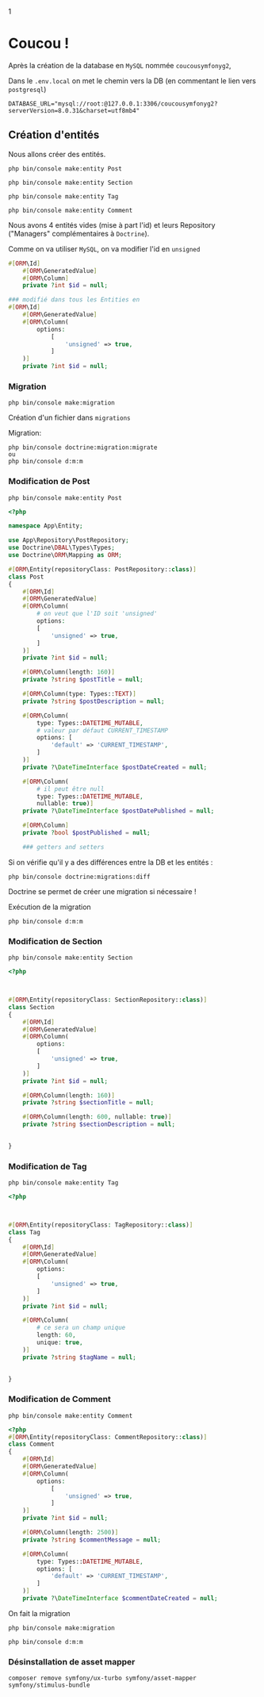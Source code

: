 1
# Coucou !

Après la création de la database en `MySQL` nommée `coucousymfonyg2`,

Dans le `.env.local` on met le chemin vers la DB (en commentant le lien vers `postgresql`)

```env
DATABASE_URL="mysql://root:@127.0.0.1:3306/coucousymfonyg2?serverVersion=8.0.31&charset=utf8mb4"
```

## Création d'entités

Nous allons créer des entités.

    php bin/console make:entity Post

    php bin/console make:entity Section

    php bin/console make:entity Tag

    php bin/console make:entity Comment

Nous avons 4 entités vides (mise à part l'id) et leurs Repository ("Managers" complémentaires à `Doctrine`).

Comme on va utiliser `MySQL`, on va modifier l'id en `unsigned`

```php
#[ORM\Id]
    #[ORM\GeneratedValue]
    #[ORM\Column]
    private ?int $id = null;

### modifié dans tous les Entities en
#[ORM\Id]
    #[ORM\GeneratedValue]
    #[ORM\Column(
        options:
            [
                'unsigned' => true,
            ]
    )]
    private ?int $id = null;
```

### Migration

    php bin/console make:migration

Création d'un fichier dans `migrations`

Migration:

    php bin/console doctrine:migration:migrate
    ou
    php bin/console d:m:m

### Modification de Post

    php bin/console make:entity Post

```php
<?php

namespace App\Entity;

use App\Repository\PostRepository;
use Doctrine\DBAL\Types\Types;
use Doctrine\ORM\Mapping as ORM;

#[ORM\Entity(repositoryClass: PostRepository::class)]
class Post
{
    #[ORM\Id]
    #[ORM\GeneratedValue]
    #[ORM\Column(
        # on veut que l'ID soit 'unsigned'
        options:
        [
            'unsigned' => true,
        ]
    )]
    private ?int $id = null;

    #[ORM\Column(length: 160)]
    private ?string $postTitle = null;

    #[ORM\Column(type: Types::TEXT)]
    private ?string $postDescription = null;

    #[ORM\Column(
        type: Types::DATETIME_MUTABLE,
        # valeur par défaut CURRENT_TIMESTAMP
        options: [
            'default' => 'CURRENT_TIMESTAMP',
        ]
    )]
    private ?\DateTimeInterface $postDateCreated = null;

    #[ORM\Column(
        # il peut être null
        type: Types::DATETIME_MUTABLE,
        nullable: true)]
    private ?\DateTimeInterface $postDatePublished = null;

    #[ORM\Column]
    private ?bool $postPublished = null;

    ### getters and setters

```

Si on vérifie qu'il y a des différences entre la DB et les entités :

    php bin/console doctrine:migrations:diff

Doctrine se permet de créer une migration si nécessaire !

Exécution de la migration

    php bin/console d:m:m

### Modification de Section

    php bin/console make:entity Section

```php
<?php



#[ORM\Entity(repositoryClass: SectionRepository::class)]
class Section
{
    #[ORM\Id]
    #[ORM\GeneratedValue]
    #[ORM\Column(
        options:
        [
            'unsigned' => true,
        ]
    )]
    private ?int $id = null;

    #[ORM\Column(length: 160)]
    private ?string $sectionTitle = null;

    #[ORM\Column(length: 600, nullable: true)]
    private ?string $sectionDescription = null;

  
}
```

### Modification de Tag

    php bin/console make:entity Tag

```php
<?php



#[ORM\Entity(repositoryClass: TagRepository::class)]
class Tag
{
    #[ORM\Id]
    #[ORM\GeneratedValue]
    #[ORM\Column(
        options:
        [
            'unsigned' => true,
        ]
    )]
    private ?int $id = null;

    #[ORM\Column(
        # ce sera un champ unique
        length: 60,
        unique: true,
    )]
    private ?string $tagName = null;

   
}
```

### Modification de Comment

    php bin/console make:entity Comment

```php
<?php
#[ORM\Entity(repositoryClass: CommentRepository::class)]
class Comment
{
    #[ORM\Id]
    #[ORM\GeneratedValue]
    #[ORM\Column(
        options:
            [
                'unsigned' => true,
            ]
    )]
    private ?int $id = null;

    #[ORM\Column(length: 2500)]
    private ?string $commentMessage = null;

    #[ORM\Column(
        type: Types::DATETIME_MUTABLE,
        options: [
            'default' => 'CURRENT_TIMESTAMP',
        ]
    )]
    private ?\DateTimeInterface $commentDateCreated = null;
```

On fait la migration


    php bin/console make:migration

    php bin/console d:m:m

### Désinstallation de asset mapper

    composer remove symfony/ux-turbo symfony/asset-mapper symfony/stimulus-bundle
    

